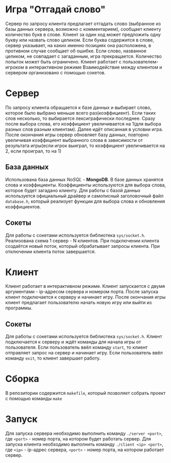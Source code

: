 # Игра "Отгадай слово"
Сервер по запросу клиента предлагает отгадать слово (выбранное из базы данных сервера, возможно с комментарием), сообщает клиенту количество букв в слове. Клиент за один ход
может предложить одну букву или назвать слово целиком. Если буква содержится в слове, сервер указывает, на каких именно позициях она расположена, в противном случае сообщает об ошибке. Если слово, названное целиком, не совпадает с загаданным, игра прекращается. Количество попыток может быть ограничено. Клиент работает с пользователем-игроком в интерактивном режиме Взаимодействие между клиентом и сервером организовано с помощью сокетов.

# Сервер
По запросу клиента обращается к базе данных и выбирает слово, которое было выбрано меньше всего раз(коэффициент). Если таких слов несколько, то выбирается лексиграфически последнее. Сразу после выбора слова, его коэффициент увеличивается на 1(для выбора разных слов разным клиентам). Далее идёт описанная в условии игра. После окончания игры сервер обновляет базу данных, повторно увеличивая коэффициент выбранного слова в зависимости от результата игры(если игрок выиграл, то коэффициент увеличивается на 2, если проиграл, то на 1)
## База данных
Использована база данных _NoSQL_ - **MongoDB**. В базе данных хранятся слова и коэффициенты. Коэффициенты используются для выбора слова, которое будет загадано клиенту.
Для работы с базой данных используется официальный драйвер и самописный заголовочный файл `database.h`, который реализует функции для выбора слова и обновления коэффициентов.
## Сокеты
Для работы с сокетами используется библиотека `sys/socket.h`. Реализована схема 1 сервер - N клиентов. При подключении клиента создаётся новый поток, который обрабатывает запросы клиента. При отключении клиента поток завершается.

# Клиент
Клиент работает в интерактивном режиме. Клиент запускается с двумя аргументами - ip-адресом сервера и номером порта. После запуска клиент подключается к серверу и начинает игру. После окончания игры клиент предлагает пользователю начать новую игру или выйти из программы.
## Сокеты
Для работы с сокетами используется библиотека `sys/socket.h`. Клиент подключается к серверу и ждёт команды для начала игры от пользователя. Если пользователь ввёл команду `start`, то клиент отправляет запрос на сервер и начинает игру. Если пользователь ввёл команду `exit`, то клиент завершает работу.

# Сборка
В репозитории содержится `makefile`, который позволяет собрать проект с помощью команды `make`

# Запуск
Для запуска сервера необходимо выполнить команду `./server <port>`, где `<port>` - номер порта, на котором будет работать сервер.
Для запуска клиента необходимо выполнить команду `./client <ip> <port>`, где `<ip>` - ip-адрес сервера, `<port>` - номер порта, на котором работает сервер.
